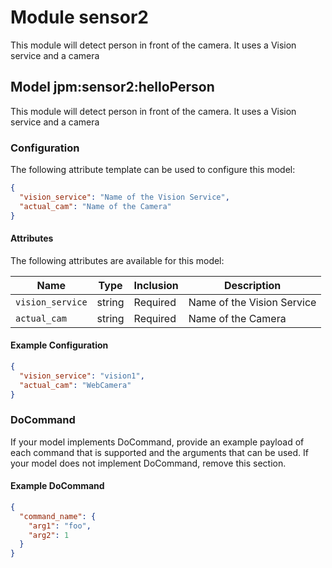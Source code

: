 # Module sensor2 

This module will detect person in front of the camera. It uses a Vision service and a camera
## Model jpm:sensor2:helloPerson

This module will detect person in front of the camera. It uses a Vision service and a camera

### Configuration
The following attribute template can be used to configure this model:

```json
{
  "vision_service": "Name of the Vision Service",
  "actual_cam": "Name of the Camera"
}
```

#### Attributes

The following attributes are available for this model:

| Name             | Type   | Inclusion | Description                |
|------------------|--------|-----------|----------------------------|
| `vision_service` | string | Required  | Name of the Vision Service |
| `actual_cam`     | string | Required  | Name of the Camera         |

#### Example Configuration

```json
{
  "vision_service": "vision1",
  "actual_cam": "WebCamera"
}
```

### DoCommand

If your model implements DoCommand, provide an example payload of each command that is supported and the arguments that can be used. If your model does not implement DoCommand, remove this section.

#### Example DoCommand

```json
{
  "command_name": {
    "arg1": "foo",
    "arg2": 1
  }
}
```
